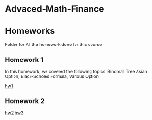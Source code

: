 # Advaced-Math-Finance

# Homeworks 

Folder for All the homework done for this course

## Homework 1

In this homework, we covered the following topics: Binomail Tree Asian Option, Black-Scholes Formula, Various Option

[hw1](HW/HW1.ipynb)

## Homework 2
[hw2](HW/HW2.ipynb)
[hw3](HW/HW3.ipynb)
